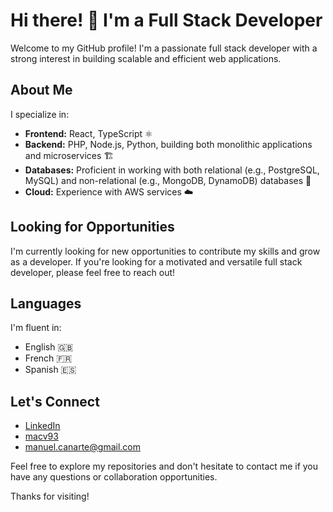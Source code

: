 # Hi there! 👋 I'm a Full Stack Developer

Welcome to my GitHub profile! I'm a passionate full stack developer with a strong interest in building scalable and efficient web applications.

## About Me

I specialize in:

* **Frontend:** React, TypeScript ⚛️
* **Backend:** PHP, Node.js, Python, building both monolithic applications and microservices 🏗️
* **Databases:** Proficient in working with both relational (e.g., PostgreSQL, MySQL) and non-relational (e.g., MongoDB, DynamoDB) databases 💾
* **Cloud:** Experience with AWS services ☁️


## Looking for Opportunities

I'm currently looking for new opportunities to contribute my skills and grow as a developer. If you're looking for a motivated and versatile full stack developer, please feel free to reach out!

## Languages

I'm fluent in:

* English 🇬🇧
* French 🇫🇷
* Spanish 🇪🇸

## Let's Connect

* [LinkedIn](https://www.linkedin.com/in/manuel-canarte/)
* [macv93](https://macv93.github.io/)
* [manuel.canarte@gmail.com](manuel.canarte@gmail.com)

Feel free to explore my repositories and don't hesitate to contact me if you have any questions or collaboration opportunities.

Thanks for visiting!
